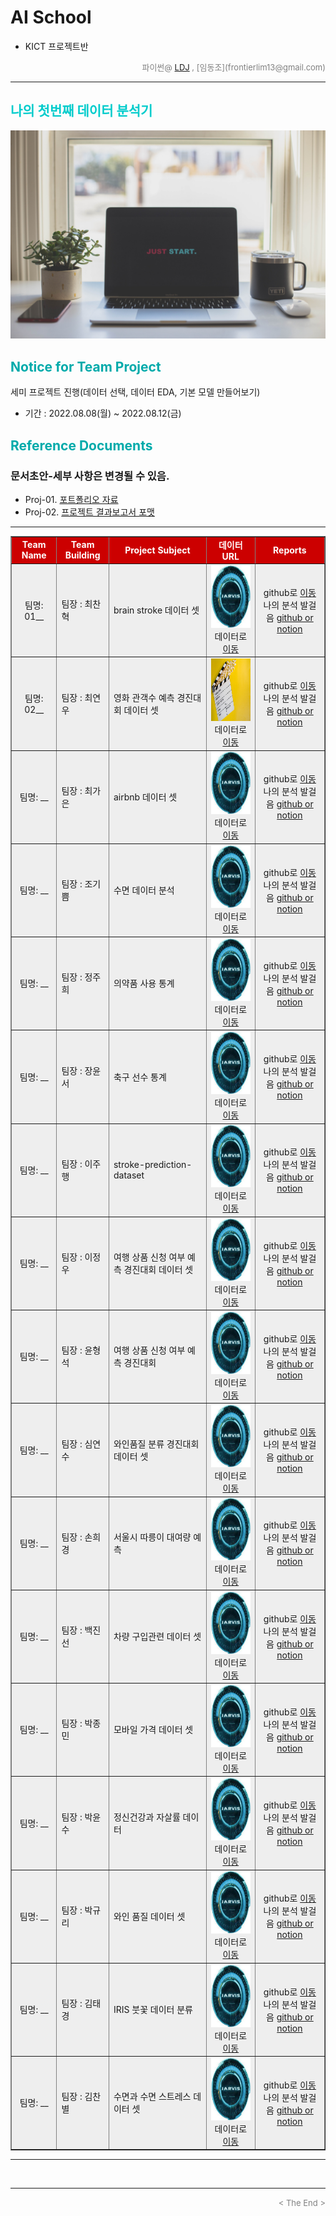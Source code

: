 
# AI School
* KICT 프로젝트반

<div align='right'>
    <font size=2 color='gray'>파이썬@ <font color='blue'>
       <a href='https://www.facebook.com/dongjo.lim.7'>LDJ</a>
    </font>, [임동조](frontierlim13@gmail.com)</font></div>
<hr>

<h2><font color="#00CCCC"><b> 나의 첫번째 데이터 분석기 </b></font></h2>

<img src="./images/just_start.jpg">

## <font color='#00AAAA'>Notice for Team Project</font>

세미 프로젝트 진행(데이터 선택, 데이터 EDA, 기본 모델 만들어보기)
* 기간 : 2022.08.08(월) ~ 2022.08.12(금) <br>

## <font color='#00AAAA'>Reference Documents</font>

### 문서초안-세부 사항은 변경될 수 있음.
- Proj-01. [포트폴리오 자료      ][proj-01]
- Proj-02. [프로젝트 결과보고서 포맷   ][proj-02]

[proj-01]:  ./docu/Goorm10_프로젝트보고서_포맷_OOO팀.docx "Go proj-01"
[proj-02]:  ./docu/팀별프로젝트수행_결과작성양식_kdigital.pptx "Go proj-02"

<hr>

<div align="left">
<table border=1 bgcolor="#EEEEEE">
	<tr bgcolor="#CC0000">
		<td width="100">
		<div align="center"><font color="#FFFFFF"><b>Team Name</b></font></div>
		</td>
		<td width="100">
		<div align="center"><font color="#FFFFFF"><b>Team Building</b></font></div>
		</td>
		<td width="300">
		<div align="center"><font color="#FFFFFF"><b>Project Subject</b></font></div>
		</td>
		<td width="150">
		<div align="center"><font color="#FFFFFF"><b>데이터 URL</b></font></div>
		<td width="200">
		<div align="center"><font color="#FFFFFF"><b>Reports</b></font></div>
		</td>
	</tr>
	<tr>
		<td>
        <div align="center"> 팀명: 01__ </b> </div>
		</td>
		<td>
            <div align="left"> 팀장 : 최찬혁</div>
        </td>
		<td>
			<div align="left"> brain stroke 데이터 셋 </div>
		</td>
		<td>
            <div align="center"> <a href="">
			<img src='images/javis.jpg' width=200 height=100  alt="---"></a> 
            데이터로 <a href="https://www.kaggle.com/datasets/jillanisofttech/brain-stroke-dataset"> 이동 </a>			
            </div>
        </td>
	<td>
	    <div align="center"> github로  <a href="https://github.com/channy17"> 이동  </a></div>
            <div align="center"> 나의 분석 발걸음 <a href=""> github or notion  </a></div>
        </td>
	</tr>
	<tr>
		<td>
        <div align="center"> 팀명: 02__ </b> </div>
		</td>
		<td>
            <div align="left"> 팀장 : 최연우</div>
        </td>
		<td>
			<div align="left"> 영화 관객수 예측 경진대회 데이터 셋 </div>
		</td>
		<td>
            <div align="center"> <a href="">
			<img src='images/02_choi.jpg' width=200 height=100  alt="---"></a> 
            데이터로 <a href="https://dacon.io/competitions/open/235536/data"> 이동 </a>			
            </div>
        </td>
	<td>
	    <div align="center"> github로  <a href="https://github.com/yeonu9"> 이동  </a></div>
            <div align="center"> 나의 분석 발걸음 <a href=""> github or notion  </a></div>
        </td>
	</tr>
	<tr>
		<td>
        <div align="center"> 팀명: __ </b> </div>
		</td>
		<td>
            <div align="left"> 팀장 : 최가은</div>
        </td>
		<td>
			<div align="left"> airbnb 데이터 셋 </div>
		</td>
		<td>
            <div align="center"> <a href="">
			<img src='images/javis.jpg' width=200 height=100  alt="---"></a> 
            데이터로 <a href="https://www.kaggle.com/datasets/arianazmoudeh/airbnbopendata"> 이동 </a>			
            </div>
        </td>
	<td>
	    <div align="center"> github로  <a href="https://github.com/bestofGE"> 이동  </a></div>
            <div align="center"> 나의 분석 발걸음 <a href=""> github or notion  </a></div>
        </td>
	</tr>
	<tr>
		<td>
        <div align="center"> 팀명: __ </b> </div>
		</td>
		<td>
            <div align="left"> 팀장 : 조기쁨</div>
        </td>
		<td>
			<div align="left"> 수면 데이터 분석 </div>
		</td>
		<td>
            <div align="center"> <a href="">
			<img src='images/javis.jpg' width=200 height=100  alt="---"></a> 
            데이터로 <a href="[https://www.kaggle.com/datasets/jboysen/mri-and-alzheimers](https://www.aihub.or.kr/dataprcuse/aiply/view.do?pageIndex=1&aiPlySn=9&currMenu=126&topMenu=102&searchCondition=&searchKeyword=)"> 이동 </a>			
            </div>
        </td>
	<td>
	    <div align="center"> github로  <a href="https://github.com/jogibbeum"> 이동  </a></div>
            <div align="center"> 나의 분석 발걸음 <a href=""> github or notion  </a></div>
        </td>
	</tr>
	<tr>
		<td>
        <div align="center"> 팀명: __ </b> </div>
		</td>
		<td>
            <div align="left"> 팀장 : 정주희</div>
        </td>
		<td>
			<div align="left"> 의약품 사용 통계 </div>
		</td>
		<td>
            <div align="center"> <a href="">
			<img src='images/javis.jpg' width=200 height=100  alt="---"></a> 
            데이터로 <a href="http://opendata.hira.or.kr/op/opc/olapMsupInfo.do"> 이동 </a>			
            </div>
        </td>
	<td>
	    <div align="center"> github로  <a href="https://github.com/juheefatal"> 이동  </a></div>
            <div align="center"> 나의 분석 발걸음 <a href=""> github or notion  </a></div>
        </td>
	</tr>
	<tr>
		<td>
        <div align="center"> 팀명: __ </b> </div>
		</td>
		<td>
            <div align="left"> 팀장 : 장윤서</div>
        </td>
		<td>
			<div align="left"> 축구 선수 통계 </div>
		</td>
		<td>
            <div align="center"> <a href="">
			<img src='images/javis.jpg' width=200 height=100  alt="---"></a> 
            데이터로 <a href="https://www.kaggle.com/datasets/omkargowda/football-players-stats-premier-league-20212022"> 이동 </a>			
            </div>
        </td>
	<td>
	    <div align="center"> github로  <a href="https://github.com/jus9298"> 이동  </a></div>
            <div align="center"> 나의 분석 발걸음 <a href=""> github or notion  </a></div>
        </td>
	</tr>
	<tr>
		<td>
        <div align="center"> 팀명: __ </b> </div>
		</td>
		<td>
            <div align="left"> 팀장 : 이주행</div>
        </td>
		<td>
			<div align="left"> stroke-prediction-dataset </div>
		</td>
		<td>
            <div align="center"> <a href="">
			<img src='images/javis.jpg' width=200 height=100  alt="---"></a> 
            데이터로 <a href="https://www.kaggle.com/datasets/fedesoriano/stroke-prediction-dataset?select=healthcare-dataset-stroke-data.csv"> 이동 </a>			
            </div>
        </td>
	<td>
	    <div align="center"> github로  <a href="https://github.com/porrima53"> 이동  </a></div>
            <div align="center"> 나의 분석 발걸음 <a href=""> github or notion  </a></div>
        </td>
	</tr>
	<tr>
		<td>
        <div align="center"> 팀명: __ </b> </div>
		</td>
		<td>
            <div align="left"> 팀장 : 이정우</div>
        </td>
		<td>
			<div align="left"> 여행 상품 신청 여부 예측 경진대회 데이터 셋  </div>
		</td>
		<td>
            <div align="center"> <a href="">
			<img src='images/javis.jpg' width=200 height=100  alt="---"></a> 
            데이터로 <a href="https://dacon.io/competitions/official/235959/overview/description"> 이동 </a>			
            </div>
        </td>
	<td>
	    <div align="center"> github로  <a href="https://github.com/P-C-Space"> 이동  </a></div>
            <div align="center"> 나의 분석 발걸음 <a href=""> github or notion  </a></div>
        </td>
	</tr>
	<tr>
		<td>
        <div align="center"> 팀명: __ </b> </div>
		</td>
		<td>
            <div align="left"> 팀장 : 윤형석</div>
        </td>
		<td>
			<div align="left"> 여행 상품 신청 여부 예측 경진대회 </div>
		</td>
		<td>
            <div align="center"> <a href="">
			<img src='images/javis.jpg' width=200 height=100  alt="---"></a> 
            데이터로 <a href="https://dacon.io/competitions/official/235959/overview/description"> 이동 </a>			
            </div>
        </td>
	<td>
	    <div align="center"> github로  <a href="https://github.com/vvilliscool"> 이동  </a></div>
            <div align="center"> 나의 분석 발걸음 <a href=""> github or notion  </a></div>
        </td>
	</tr>
	<tr>
		<td>
        <div align="center"> 팀명: __ </b> </div>
		</td>
		<td>
            <div align="left"> 팀장 : 심연수</div>
        </td>
		<td>
			<div align="left"> 와인품질 분류 경진대회 데이터 셋 </div>
		</td>
		<td>
            <div align="center"> <a href="">
			<img src='images/javis.jpg' width=200 height=100  alt="---"></a> 
            데이터로 <a href="https://dacon.io/competitions/open/235610/overview/description"> 이동 </a>			
            </div>
        </td>
	<td>
	    <div align="center"> github로  <a href="https://github.com/Sim-Yeonsoo"> 이동  </a></div>
            <div align="center"> 나의 분석 발걸음 <a href=""> github or notion  </a></div>
        </td>
	</tr>
	<tr>
		<td>
        <div align="center"> 팀명: __ </b> </div>
		</td>
		<td>
            <div align="left"> 팀장 : 손희경</div>
        </td>
		<td>
			<div align="left"> 서울시 따릉이 대여량 예측 </div>
		</td>
		<td>
            <div align="center"> <a href="">
			<img src='images/javis.jpg' width=200 height=100  alt="---"></a> 
            데이터로 <a href="https://dacon.io/competitions/open/235576/data"> 이동 </a>			
            </div>
        </td>
	<td>
	    <div align="center"> github로  <a href="https://github.com/gyoenge"> 이동  </a></div>
            <div align="center"> 나의 분석 발걸음 <a href=""> github or notion  </a></div>
        </td>
	</tr>
	<tr>
		<td>
        <div align="center"> 팀명: __ </b> </div>
		</td>
		<td>
            <div align="left"> 팀장 : 백진선</div>
        </td>
		<td>
			<div align="left"> 차량 구입관련 데이터 셋 </div>
		</td>
		<td>
            <div align="center"> <a href="">
			<img src='images/javis.jpg' width=200 height=100  alt="---"></a> 
            데이터로 <a href="https://www.kaggle.com/datasets/gabrielsantello/cars-purchase-decision-dataset"> 이동 </a>			
            </div>
        </td>
	<td>
	    <div align="center"> github로  <a href="https://github.com/jin20000"> 이동  </a></div>
            <div align="center"> 나의 분석 발걸음 <a href=""> github or notion  </a></div>
        </td>
	</tr>
	<tr>
		<td>
        <div align="center"> 팀명: __ </b> </div>
		</td>
		<td>
            <div align="left"> 팀장 : 박종민</div>
        </td>
		<td>
			<div align="left"> 모바일 가격 데이터 셋 </div>
		</td>
		<td>
            <div align="center"> <a href="">
			<img src='images/javis.jpg' width=200 height=100  alt="---"></a> 
            데이터로 <a href="https://www.kaggle.com/datasets/iabhishekofficial/mobile-price-classification"> 이동 </a>			
            </div>
        </td>
	<td>
	    <div align="center"> github로  <a href="https://github.com/posky"> 이동  </a></div>
            <div align="center"> 나의 분석 발걸음 <a href=""> github or notion  </a></div>
        </td>
	</tr>
	<tr>
		<td>
        <div align="center"> 팀명: __ </b> </div>
		</td>
		<td>
            <div align="left"> 팀장 : 박윤수</div>
        </td>
		<td>
			<div align="left"> 정신건강과 자살률 데이터 </div>
		</td>
		<td>
            <div align="center"> <a href="">
			<img src='images/javis.jpg' width=200 height=100  alt="---"></a> 
            데이터로 <a href="https://www.kaggle.com/datasets/twinkle0705/mental-health-and-suicide-rates?select=Human+Resources.csv"> 이동 </a>			
            </div>
        </td>
	<td>
	    <div align="center"> github로  <a href="https://github.com/KimchiDelicious/YunsuPark"> 이동  </a></div>
            <div align="center"> 나의 분석 발걸음 <a href=""> github or notion  </a></div>
        </td>
	</tr>
	<tr>
		<td>
        <div align="center"> 팀명: __ </b> </div>
		</td>
		<td>
            <div align="left"> 팀장 : 박규리</div>
        </td>
		<td>
			<div align="left"> 와인 품질 데이터 셋 </div>
		</td>
		<td>
            <div align="center"> <a href="">
			<img src='images/javis.jpg' width=200 height=100  alt="---"></a> 
            데이터로 <a href="https://www.kaggle.com/datasets/yasserh/wine-quality-dataset"> 이동 </a>			
            </div>
        </td>
	<td>
	    <div align="center"> github로  <a href="https://github.com/LyonAri"> 이동  </a></div>
            <div align="center"> 나의 분석 발걸음 <a href=""> github or notion  </a></div>
        </td>
	</tr>
	<tr>
		<td>
        <div align="center"> 팀명: __ </b> </div>
		</td>
		<td>
            <div align="left"> 팀장 : 김태경</div>
        </td>
		<td>
			<div align="left"> IRIS 붓꽃 데이터 분류 </div>
		</td>
		<td>
            <div align="center"> <a href="">
			<img src='images/javis.jpg' width=200 height=100  alt="---"></a> 
            데이터로 <a href="https://www.kaggle.com/datasets/uciml/iris"> 이동 </a>			
            </div>
        </td>
	<td>
	    <div align="center"> github로  <a href="https://github.com/ahbb11"> 이동  </a></div>
            <div align="center"> 나의 분석 발걸음 <a href=""> github or notion  </a></div>
        </td>
	</tr>
	<tr>
		<td>
        <div align="center"> 팀명: __ </b> </div>
		</td>
		<td>
            <div align="left"> 팀장 : 김찬별</div>
        </td>
		<td>
			<div align="left"> 수면과 수면 스트레스 데이터 셋 </div>
		</td>
		<td>
            <div align="center"> <a href="">
			<img src='images/javis.jpg' width=200 height=100  alt="---"></a> 
            데이터로 <a href="https://www.kaggle.com/datasets/laavanya/human-stress-detection-in-and-through-sleep?select=SaYoPillow.csv"> 이동 </a>			
            </div>
        </td>
	<td>
	    <div align="center"> github로  <a href="https://github.com/chanbyeol01"> 이동  </a></div>
            <div align="center"> 나의 분석 발걸음 <a href=""> github or notion  </a></div>
        </td>
	</tr>
</table>
</div>
<hr>

<br>
<hr>
<div align='right'><font size=2 color='gray'> &lt; The End &gt; </font></div>
